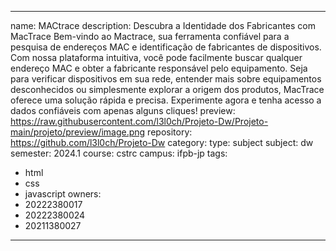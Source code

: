 
---
name: MACtrace 
description: Descubra a Identidade dos Fabricantes com MacTrace
Bem-vindo ao Mactrace, sua ferramenta confiável para a pesquisa de endereços MAC e identificação de fabricantes de dispositivos. Com nossa plataforma intuitiva, você pode facilmente buscar qualquer endereço MAC e obter a fabricante responsável pelo equipamento. Seja para verificar dispositivos em sua rede, entender mais sobre equipamentos desconhecidos ou simplesmente explorar a origem dos produtos, MacTrace oferece uma solução rápida e precisa. Experimente agora e tenha acesso a dados confiáveis com apenas alguns cliques!
preview: https://raw.githubusercontent.com/l3l0ch/Projeto-Dw/Projeto-main/projeto/preview/image.png
repository: https://github.com/l3l0ch/Projeto-Dw
category: 
  type: subject
  subject: dw
  semester: 2024.1
  course: cstrc
  campus: ifpb-jp
tags: 
  - html
  - css
  - javascript
owners:
  - 20222380017
  - 20222380024
  - 20211380027
---
